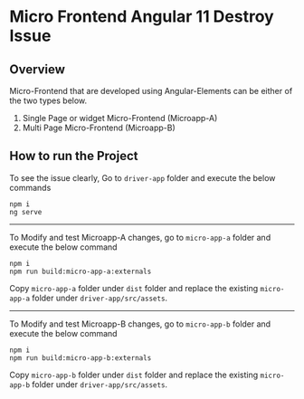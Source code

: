 # Micro Frontend Angular 11 Destroy Issue

## Overview
Micro-Frontend that are developed using Angular-Elements can be either of the two types below.

 1. Single Page or widget Micro-Frontend (Microapp-A)
 2. Multi Page Micro-Frontend (Microapp-B)

## How to run the Project

To see the issue clearly, Go to `driver-app` folder and execute the below commands
```
npm i
ng serve
```
----
To Modify and test Microapp-A changes, go to `micro-app-a` folder and execute the below command

```
npm i
npm run build:micro-app-a:externals
```

Copy `micro-app-a` folder under `dist` folder and replace the existing `micro-app-a` folder under `driver-app/src/assets`. 

---- 

To Modify and test Microapp-B changes, go to `micro-app-b` folder and execute the below command

```
npm i
npm run build:micro-app-b:externals
```

Copy `micro-app-b` folder under `dist` folder and replace the existing `micro-app-b` folder under `driver-app/src/assets`. 
